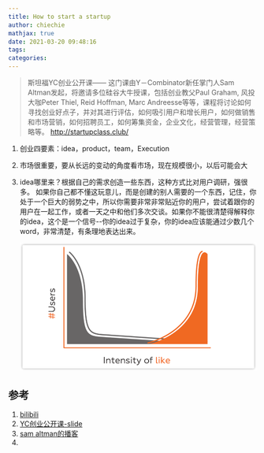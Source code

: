 ```yaml
---
title: How to start a startup
author: chiechie
mathjax: true
date: 2021-03-20 09:48:16
tags:
categories:
---
```



> 斯坦福YC创业公开课——
> 这门课由Y－Combinator新任掌门人Sam Altman发起，将邀请多位硅谷大牛授课，包括创业教父Paul Graham, 风投大咖Peter Thiel, Reid Hoffman, Marc Andreesse等等，课程将讨论如何寻找创业好点子，并对其进行评估，如何吸引用户和增长用户，如何做销售和市场营销，如何招聘员工，如何筹集资金，企业文化，经营管理，经营策略等。
> http://startupclass.club/

1. 创业四要素：idea，product，team，Execution
2. 市场很重要，要从长远的变动的角度看市场，现在规模很小，以后可能会大
2. idea哪里来？根据自己的需求创造一些东西，这种方式比对用户调研，强很多。
   如果你自己都不懂这玩意儿，而是创建的别人需要的一个东西，记住，你处于一个巨大的弱势之中，所以你需要非常非常贴近你的用户，尝试着跟你的用户在一起工作，或者一天之中和他们多次交谈。如果你不能很清楚得解释你的idea，这个是一个信号--你的idea过于复杂，你的idea应该能通过少数几个word，非常清楚，有条理地表达出来。
   
    ![img.png](startups/img.png)






## 参考
1. [bilibili](https://www.bilibili.com/video/BV13K4y1b7yE?t=703)
2. [YC创业公开课-slide](https://www.dropbox.com/s/uio0cep4a2454ar/Lecture_1_Sam.pdf?dl=0)
3. [sam altman的播客](https://blog.samaltman.com/)
4. [](https://moores.samaltman.com/)